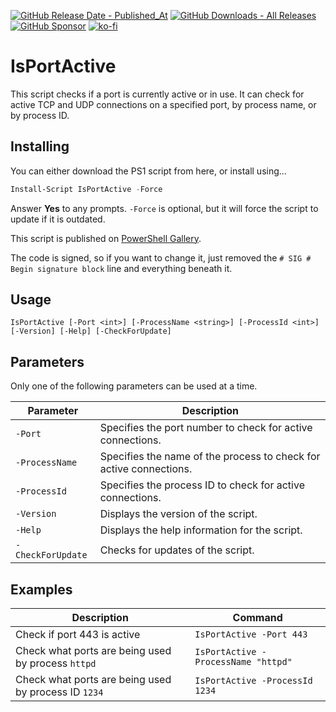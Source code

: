 [![GitHub Release Date - Published_At](https://img.shields.io/github/release-date/asheroto/IsPortActive)](https://github.com/asheroto/IsPortActive/releases)
[![GitHub Downloads - All Releases](https://img.shields.io/github/downloads/asheroto/IsPortActive/total)](https://github.com/asheroto/IsPortActive/releases)
[![GitHub Sponsor](https://img.shields.io/github/sponsors/asheroto?label=Sponsor&logo=GitHub)](https://github.com/sponsors/asheroto)
[![ko-fi](https://ko-fi.com/img/githubbutton_sm.svg)](https://ko-fi.com/asheroto)

# IsPortActive

This script checks if a port is currently active or in use. It can check for active TCP and UDP connections on a specified port, by process name, or by process ID.

## Installing

You can either download the PS1 script from here, or install using...

```powershell
Install-Script IsPortActive -Force
```

Answer **Yes** to any prompts. `-Force` is optional, but it will force the script to update if it is outdated.

This script is published on [PowerShell Gallery](https://www.powershellgallery.com/packages/IsPortActive).

The code is signed, so if you want to change it, just removed the `# SIG # Begin signature block` line and everything beneath it.

## Usage

```plaintext
IsPortActive [-Port <int>] [-ProcessName <string>] [-ProcessId <int>] [-Version] [-Help] [-CheckForUpdate]
```

## Parameters

Only one of the following parameters can be used at a time.

| Parameter | Description |
| --- | --- |
| `-Port` | Specifies the port number to check for active connections. |
| `-ProcessName` | Specifies the name of the process to check for active connections. |
| `-ProcessId` | Specifies the process ID to check for active connections. |
| `-Version` | Displays the version of the script. |
| `-Help` | Displays the help information for the script. |
| `-CheckForUpdate` | Checks for updates of the script. |

## Examples

| Description | Command |
| --- | --- |
| Check if port 443 is active | `IsPortActive -Port 443` |
| Check what ports are being used by process `httpd` | `IsPortActive -ProcessName "httpd"` |
| Check what ports are being used by process ID `1234` | `IsPortActive -ProcessId 1234` |